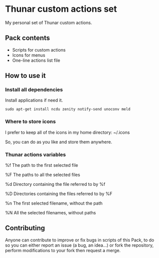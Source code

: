 # Thunar custom actions set

My personal set of Thunar custom actions.

## Pack contents

* Scripts for custom actions
* Icons for menus
* One-line actions list file

## How to use it

### Install all dependencies

Install applications if need it.

```sudo apt-get install ncdu zenity notify-send unoconv meld```

### Where to store icons

I prefer to keep all of the icons in my home directory: ~/.icons

So, you can do as you like and store them anywhere.

### Thunar actions variables

%f	The path to the first selected file

%F	The paths to all the selected files

%d	Directory containing the file referred to by %f

%D	Directories containing the files referred to by %F

%n	The first selected filename, without the path

%N	All the selected filenames, without paths

## Contributing

Anyone can contribute to improve or fix bugs in scripts of this Pack, to do so you can either report an issue (a bug, an idea...) or fork the repository, perform modifications to your fork then request a merge.
